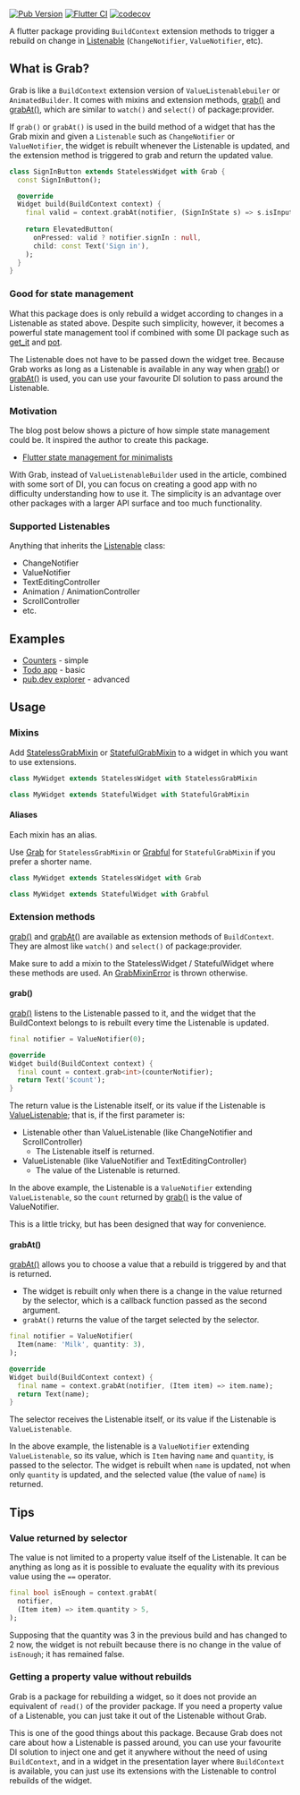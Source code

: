 [![Pub Version](https://img.shields.io/pub/v/grab)](https://pub.dev/packages/grab)
[![Flutter CI](https://github.com/kaboc/grab/workflows/Flutter%20CI/badge.svg)](https://github.com/kaboc/grab/actions)
[![codecov](https://codecov.io/gh/kaboc/grab/branch/main/graph/badge.svg?token=TW32ANXCA7)](https://codecov.io/gh/kaboc/grab)

A flutter package providing `BuildContext` extension methods to trigger a rebuild
on change in [Listenable][Listenable] (`ChangeNotifier`, `ValueNotifier`, etc).

## What is Grab?

Grab is like a `BuildContext` extension version of `ValueListenablebuiler` or
`AnimatedBuilder`. It comes with mixins and extension methods, [grab()][grab] and
[grabAt()][grabAt], which are similar to `watch()` and `select()` of package:provider.

If `grab()` or `grabAt()` is used in the build method of a widget that has the Grab
mixin and given a `Listenable` such as `ChangeNotifier` or `ValueNotifier`, the widget
is rebuilt whenever the Listenable is updated, and the extension method is triggered
to grab and return the updated value.

```dart
class SignInButton extends StatelessWidget with Grab {
  const SignInButton();

  @override
  Widget build(BuildContext context) {
    final valid = context.grabAt(notifier, (SignInState s) => s.isInputValid);
  
    return ElevatedButton(
      onPressed: valid ? notifier.signIn : null,
      child: const Text('Sign in'),
    );
  }
}
```

### Good for state management

What this package does is only rebuild a widget according to changes in a Listenable
as stated above. Despite such simplicity, however, it becomes a powerful state management
tool if combined with some DI package such as [get_it][get_it] and [pot][pot].

The Listenable does not have to be passed down the widget tree. Because Grab works as
long as a Listenable is available in any way when [grab()][grab] or [grabAt()][grabAt] is
used, you can use your favourite DI solution to pass around the Listenable.

### Motivation

The blog post below shows a picture of how simple state management could be.
It inspired the author to create this package.

- [Flutter state management for minimalists](https://suragch.medium.com/flutter-state-management-for-minimalists-4c71a2f2f0c1)

With Grab, instead of `ValueListenableBuilder` used in the article, combined with some
sort of DI, you can focus on creating a good app with no difficulty understanding how
to use it. The simplicity is an advantage over other packages with a larger API surface
and too much functionality.

### Supported Listenables

Anything that inherits the [Listenable][Listenable] class:

- ChangeNotifier
- ValueNotifier
- TextEditingController
- Animation / AnimationController
- ScrollController
- etc.

## Examples

- [Counters](https://github.com/kaboc/grab/tree/main/example) - simple
- [Todo app](https://github.com/kaboc/todo-with-grab) - basic
- [pub.dev explorer](https://github.com/kaboc/pubdev-explorer) - advanced

## Usage

### Mixins

Add [StatelessGrabMixin][StatelessGrabMixin] or [StatefulGrabMixin][StatefulGrabMixin]
to a widget in which you want to use extensions.

```dart
class MyWidget extends StatelessWidget with StatelessGrabMixin
```

```dart
class MyWidget extends StatefulWidget with StatefulGrabMixin
```

#### Aliases

Each mixin has an alias.

Use [Grab][Grab-mixin] for `StatelessGrabMixin` or [Grabful][Grabful-mixin] for
`StatefulGrabMixin` if you prefer a shorter name.

```dart
class MyWidget extends StatelessWidget with Grab
```

```dart
class MyWidget extends StatefulWidget with Grabful
```

### Extension methods

[grab()][grab] and [grabAt()][grabAt] are available as extension methods of `BuildContext`.
They are almost like `watch()` and `select()` of package:provider.

Make sure to add a mixin to the StatelessWidget / StatefulWidget where these methods are used.
An [GrabMixinError][GrabMixinError] is thrown otherwise.

#### grab()

[grab()][grab] listens to the Listenable passed to it, and the widget that the BuildContext
belongs to is rebuilt every time the Listenable is updated.

```dart
final notifier = ValueNotifier(0);
```

```dart
@override
Widget build(BuildContext context) {
  final count = context.grab<int>(counterNotifier);
  return Text('$count');
}
```

The return value is the Listenable itself, or its value if the Listenable is
[ValueListenable][ValueListenable]; that is, if the first parameter is:

- Listenable other than ValueListenable (like ChangeNotifier and ScrollController)
    - The Listenable itself is returned.
- ValueListenable (like ValueNotifier and TextEditingController)
    - The value of the Listenable is returned.

In the above example, the Listenable is a `ValueNotifier` extending `ValueListenable`,
so the `count` returned by [grab()][grab] is the value of ValueNotifier.

This is a little tricky, but has been designed that way for convenience.

#### grabAt()

[grabAt()][grabAt] allows you to choose a value that a rebuild is triggered by and that
is returned.

- The widget is rebuilt only when there is a change in the value returned by the selector,
  which is a callback function passed as the second argument.
- `grabAt()` returns the value of the target selected by the selector. 

```dart
final notifier = ValueNotifier(
  Item(name: 'Milk', quantity: 3),
);
```

```dart
@override
Widget build(BuildContext context) {
  final name = context.grabAt(notifier, (Item item) => item.name);
  return Text(name);
}
```

The selector receives the Listenable itself, or its value if the Listenable is `ValueListenable`.

In the above example, the listenable is a `ValueNotifier` extending `ValueListenable`,
so its value, which is `Item` having `name` and `quantity`, is passed to the selector.
The widget is rebuilt when `name` is updated, not when only `quantity` is updated,
and the selected value (the value of `name`) is returned.

## Tips

### Value returned by selector

The value is not limited to a property value itself of the Listenable. It can be anything
as long as it is possible to evaluate the equality with its previous value using the `==`
operator.

```dart
final bool isEnough = context.grabAt(
  notifier,
  (Item item) => item.quantity > 5,
);
```

Supposing that the quantity was 3 in the previous build and has changed to 2 now, the
widget is not rebuilt because there is no change in the value of `isEnough`; it has
remained false.

### Getting a property value without rebuilds

Grab is a package for rebuilding a widget, so it does not provide an equivalent of `read()`
of the provider package. If you need a property value of a Listenable, you can just take it
out of the Listenable without Grab.

This is one of the good things about this package. Because Grab does not care about how
a Listenable is passed around, you can use your favourite DI solution to inject one and
get it anywhere without the need of using `BuildContext`, and in a widget in the presentation
layer where `BuildContext` is available, you can just use its extensions with the Listenable
to control rebuilds of the widget.

[StatelessGrabMixin]: https://pub.dev/documentation/grab/latest/grab/StatelessGrabMixin-mixin.html
[StatefulGrabMixin]: https://pub.dev/documentation/grab/latest/grab/StatefulGrabMixin-mixin.html
[Grab-mixin]: https://pub.dev/documentation/grab/latest/grab/Grab.html
[Grabful-mixin]: https://pub.dev/documentation/grab/latest/grab/Grabful.html
[GrabMixinError]: https://pub.dev/documentation/grab/latest/grab/GrabMixinError-class.html
[grab]: https://pub.dev/documentation/grab/latest/grab/GrabBuildContext/grab.html
[grabAt]: https://pub.dev/documentation/grab/latest/grab/GrabBuildContext/grabAt.html
[Listenable]: https://api.flutter.dev/flutter/foundation/Listenable-class.html
[ValueListenable]: https://api.flutter.dev/flutter/foundation/ValueListenable-class.html
[get_it]: https://pub.dev/packages/get_it
[pot]: https://pub.dev/packages/pot
